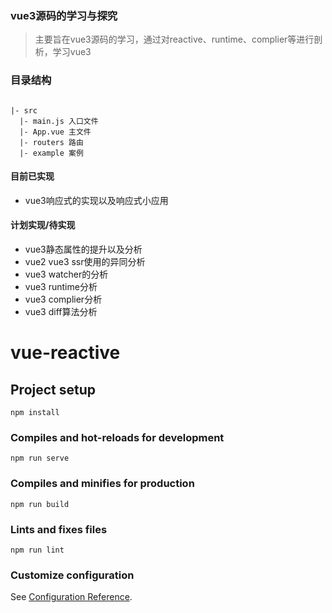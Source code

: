 ### vue3源码的学习与探究
>主要旨在vue3源码的学习，通过对reactive、runtime、complier等进行剖析，学习vue3

### 目录结构
```

|- src
  |- main.js 入口文件
  |- App.vue 主文件
  |- routers 路由
  |- example 案例

```

#### 目前已实现
- vue3响应式的实现以及响应式小应用

#### 计划实现/待实现
- vue3静态属性的提升以及分析 
- vue2 vue3 ssr使用的异同分析 
- vue3 watcher的分析
- vue3 runtime分析
- vue3 complier分析
- vue3 diff算法分析

# vue-reactive

## Project setup
```
npm install
```

### Compiles and hot-reloads for development
```
npm run serve
```

### Compiles and minifies for production
```
npm run build
```

### Lints and fixes files
```
npm run lint
```

### Customize configuration
See [Configuration Reference](https://cli.vuejs.org/config/).
